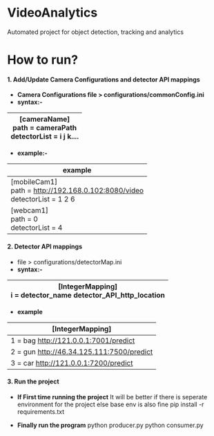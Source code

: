 # VideoAnalytics
Automated project for object detection, tracking and analytics

# How to run?
#### 1. Add/Update Camera Configurations and detector API mappings
* **Camera Configurations file > configurations/commonConfig.ini**
* **syntax:-**

| [cameraName]<br>path = cameraPath<br>detectorList = i j k.... |
|---------------------------------------------------------------|

* **example:-**

| example                                                                        |
|--------------------------------------------------------------------------------|
| [mobileCam1]<br>path = http://192.168.0.102:8080/video<br>detectorList = 1 2 6 |
| [webcam1]<br>path = 0<br>detectorList = 4                                      |

#### 2. Detector API mappings
* file > configurations/detectorMap.ini
* **syntax:-**

| [IntegerMapping]<br>i = detector_name detector_API_http_location |
|------------------------------------------------------------------|

* **example**

| [IntegerMapping]                          |
|-------------------------------------------|
| 1 = bag http://121.0.0.1:7001/predict     |
| 2 = gun http://46.34.125.111:7500/predict |
| 3 = car http://121.0.0.1:7200/predict     |

#### 3. Run the project

* **If First time running the project**
It will be better if there is seperate environment for the project else base env is also fine
pip install -r requirements.txt

* **Finally run the program**
python producer.py
python consumer.py
